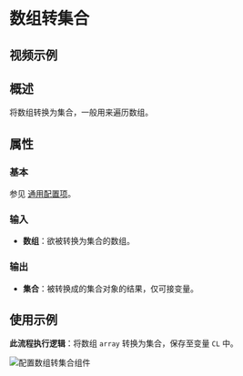 # 数组转集合

## 视频示例

## 概述

将数组转换为集合，一般用来遍历数组。

## 属性

### 基本

参见 [通用配置项](../../Appendix/CommonConfigurationItems.md)。

### 输入

- **数组**：欲被转换为集合的数组。

### 输出

- **集合**：被转换成的集合对象的结果，仅可接变量。

## 使用示例

**此流程执行逻辑**：将数组 `array` 转换为集合，保存至变量 `CL` 中。

![配置数组转集合组件](https://docimages.blob.core.chinacloudapi.cn/images/Activities/assign20201218.png)
